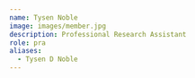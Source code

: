 ```yaml
---
name: Tysen Noble
image: images/member.jpg
description: Professional Research Assistant
role: pra
aliases:
  - Tysen D Noble
---
```

